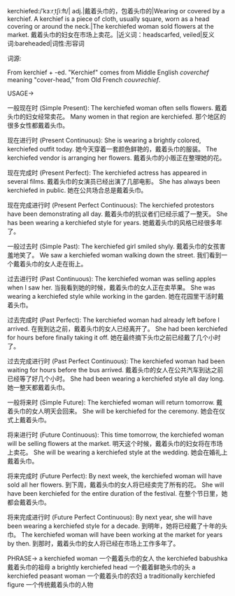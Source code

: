 kerchiefed:/ˈkɜːrˌtʃiːft/| adj.|戴着头巾的，包着头巾的|Wearing or covered by a kerchief.  A kerchief is a piece of cloth, usually square, worn as a head covering or around the neck.|The kerchiefed woman sold flowers at the market. 戴着头巾的妇女在市场上卖花。|近义词：headscarfed, veiled|反义词:bareheaded|词性:形容词

词源:

From kerchief + -ed.  "Kerchief" comes from Middle English *coverchef* meaning "cover-head," from Old French *couvrechief*.


USAGE->

一般现在时 (Simple Present):
The kerchiefed woman often sells flowers.  戴着头巾的妇女经常卖花。
Many women in that region are kerchiefed.  那个地区的很多女性都戴着头巾。

现在进行时 (Present Continuous):
She is wearing a brightly colored, kerchiefed outfit today. 她今天穿着一套颜色鲜艳的，戴着头巾的服装。
The kerchiefed vendor is arranging her flowers. 戴着头巾的小贩正在整理她的花。

现在完成时 (Present Perfect):
The kerchiefed actress has appeared in several films. 戴着头巾的女演员已经出演了几部电影。
She has always been kerchiefed in public.  她在公共场合总是戴着头巾。

现在完成进行时 (Present Perfect Continuous):
The kerchiefed protestors have been demonstrating all day. 戴着头巾的抗议者们已经示威了一整天。
She has been wearing a kerchiefed style for years.  她戴着头巾的风格已经很多年了。

一般过去时 (Simple Past):
The kerchiefed girl smiled shyly. 戴着头巾的女孩害羞地笑了。
We saw a kerchiefed woman walking down the street. 我们看到一个戴着头巾的女人走在街上。

过去进行时 (Past Continuous):
The kerchiefed woman was selling apples when I saw her. 当我看到她的时候，戴着头巾的女人正在卖苹果。
She was wearing a kerchiefed style while working in the garden.  她在花园里干活时戴着头巾。


过去完成时 (Past Perfect):
The kerchiefed woman had already left before I arrived. 在我到达之前，戴着头巾的女人已经离开了。
She had been kerchiefed for hours before finally taking it off.  她在最终摘下头巾之前已经戴了几个小时了。

过去完成进行时 (Past Perfect Continuous):
The kerchiefed woman had been waiting for hours before the bus arrived. 戴着头巾的女人在公共汽车到达之前已经等了好几个小时。
She had been wearing a kerchiefed style all day long. 她一整天都戴着头巾。

一般将来时 (Simple Future):
The kerchiefed woman will return tomorrow. 戴着头巾的女人明天会回来。
She will be kerchiefed for the ceremony. 她会在仪式上戴着头巾。

将来进行时 (Future Continuous):
This time tomorrow, the kerchiefed woman will be selling flowers at the market. 明天这个时候，戴着头巾的妇女将在市场上卖花。
She will be wearing a kerchiefed style at the wedding. 她会在婚礼上戴着头巾。


将来完成时 (Future Perfect):
By next week, the kerchiefed woman will have sold all her flowers. 到下周，戴着头巾的女人将已经卖完了所有的花。
She will have been kerchiefed for the entire duration of the festival.  在整个节日里，她都会戴着头巾。

将来完成进行时 (Future Perfect Continuous):
By next year, she will have been wearing a kerchiefed style for a decade. 到明年，她将已经戴了十年的头巾。
The kerchiefed woman will have been working at the market for years by then. 到那时，戴着头巾的女人将已经在市场上工作多年了。


PHRASE->
a kerchiefed woman 一个戴着头巾的女人
the kerchiefed babushka 戴着头巾的祖母
a brightly kerchiefed head  一个戴着鲜艳头巾的头
a kerchiefed peasant woman 一个戴着头巾的农妇
a traditionally kerchiefed figure  一个传统戴着头巾的人物
